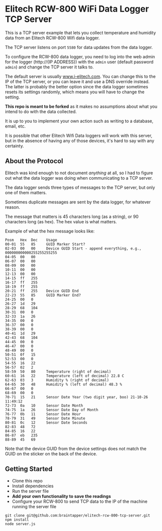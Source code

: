 # Elitech RCW-800 WiFi Data Logger TCP Server

This is a TCP server example that lets you collect temperature and humidity data from an Elitech RCW-800 Wifi data logger.

The TCP server listens on port `5580` for data updates from the data logger.

To configure the RCW-800 data logger, you need to log into the web admin for the logger (http://{IP ADDRESS}) with the `admin` user (default password `admin`) and change the TCP server it talks to.

The default server is usually www.i-elitech.com. You can change this to the IP of the TCP server, or you can leave it and use a DNS override instead. The latter is probably the better option since the data logger sometimes resets its settings randomly, which means you will have to change the setting.

**This repo is meant to be forked** as it makes no assumptions about what you intend to do with the data collected.

It is up to you to implement your own action such as writing to a database, email, etc.

It is possible that other Elitech Wifi Data loggers will work with this server, but in the absence of having any of those devices, it's hard to say with any certainty.


## About the Protocol

Elitech was kind enough to not document *anything* at all, so I had to figure out what the data logger was doing when communicating to a TCP server.

The data logger sends three types of messages to the TCP server, but only one of them matters.

Sometimes duplicate messages are sent by the data logger, for whatever reason.

The message that matters is 45 characters long (as a string), or 90 characters long (as hex). The hex value is what matters.

Example of what the hex message looks like:

```
Posm   Hex  Dec    Usage
00-01  55   85     GUID Marker Start?
02-03  00   00     Device GUID Start - append everything, e.g., 000000000000255255255255
04-05  00   00 
06-07  00   00 
08-09  00   00 
10-11  00   00 
12-13  00   00 
14-15  ff   255 
16-17  ff   255 
18-19  ff   255 
20-21  ff   255    Device GUID End
22-23  55   85     GUID Marker End?
24-25  00   0 
26-27  1d   29 
28-29  68   104 
30-31  00   0 
32-33  1a   26 
34-35  00   0 
36-37  00   0 
38-39  00   0 
40-41  1d   29 
42-43  68   104 
44-45  00   0 
46-47  00   0 
48-49  00   0 
50-51  0f   15 
52-53  00   0 
54-55  16   22 
56-57  02   2 
58-59  50   80     Temperature (right of decimal)
60-61  16   22     Temperature (left of decimal) 22.8 C
62-63  03   3      Humidity % (right of decimal)
64-65  30   48     Humidity % (left of decimal) 48.3 %
66-67  00   0 
68-69  00   0 
70-71  15   21     Sensor Date Year (two digit year, boo) 21-10-26 11:49:12
72-73  0a   10     Sensor Date Month
74-75  1a   26     Sensor Date Day of Month
76-77  0b   11     Sensor Date Hour
78-79  31   49     Sensor Date Minute
80-81  0c   12     Sensor Date Seconds
82-83  48   72 
84-85  16   22 
86-87  eb   235 
88-89  45   69
```

Note that the device GUID from the device settings does not match the GUID on the sticker on the back of the device.


## Getting Started

* Clone this repo
* Install dependencies
* Run the server file
* **Add your own functionality to save the readings**
* Configure your RCW-800 to send TCP data to the IP of the machine running the server file

```
git clone git@github.com:braintapper/elitech-rcw-800-tcp-server.git
npm install
node server.js
```



